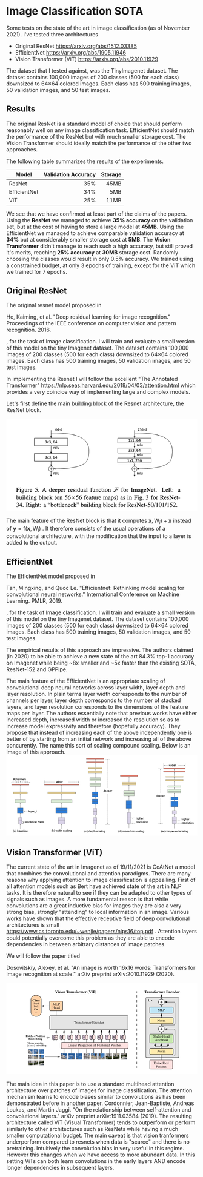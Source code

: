 # Image Classification SOTA
Some tests on the state of the art in image classification (as of November 2021). I've tested three architectures

- Original ResNet https://arxiv.org/abs/1512.03385
- EfficientNet https://arxiv.org/abs/1905.11946
- Vision Transformer (ViT) https://arxiv.org/abs/2010.11929

The dataset that I tested against, was the TinyImagenet dataset. The dataset contains 100,000 images of 200 classes (500 for each class) downsized to 64×64 colored images. Each class has 500 training images, 50 validation images, and 50 test images.

## Results
The original ResNet is a standard model of choice that should perform reasonably well on any image classification task. EfficientNet should match the performance of the ResNet but with much smaller storage cost. The Vision Transformer should ideally match the performance of the other two approaches.

The following table summarizes the results of the experiments. 

| Model        | Validation Accuracy           | Storage  |
| ------------- |-------------:| -----:|
| ResNet      | 35% | 45MB |
| EfficientNet      | 34%    |   5MB |
| ViT | 25%   |  11MB   |

We see that we have confirmed at least part of the claims of the papers. Using the **ResNet** we managed to achieve **35% accuracy** on the validation set, but at the cost of having to store a large model at **45MB**. Using the EfficientNet we managed to achieve comparable validation accuracy at **34%** but at considerably smaller storage cost at **5MB**. The **Vision Transformer** didn't manage to reach such a high accuracy, but still proved it's merits, reaching **25% accuracy** at **30MB** storage cost. Randomly choosing the classes would result in only 0.5% accuracy. We trained using a constrained budget, at only 3 epochs of training, except for the ViT which we trained for 7 epochs. 

## Original ResNet
The original resnet model proposed in 

He, Kaiming, et al. "Deep residual learning for image recognition." Proceedings of the IEEE conference on computer vision and pattern recognition. 2016.

, for the task of Image classification. I will train and evaluate a small version of this model on the tiny Imagenet dataset. The dataset contains 100,000 images of 200 classes (500 for each class) downsized to 64×64 colored images. Each class has 500 training images, 50 validation images, and 50 test images.

In implementing the Resnet I will follow the excellent "The Annotated Transformer" https://nlp.seas.harvard.edu/2018/04/03/attention.html which provides a very coincice way of implementing large and complex models.

Let's first define the main building block of the Resnet architecture, the ResNet block. 

![image info](resnet_block.png)

The main feature of the ResNet block is that it computes $\boldsymbol{x},{\mathrm{W}_i})+\boldsymbol{x}$ instead of $\boldsymbol{y} = \mathrm{f}(\boldsymbol{x},{\mathrm{W}_i})$
. It therefore consists of the usual operations of a convolutional architecture, with the modification that the input to a layer is added to the output.

## EfficientNet
The EfficientNet model proposed in

Tan, Mingxing, and Quoc Le. "Efficientnet: Rethinking model scaling for convolutional neural networks." International Conference on Machine Learning. PMLR, 2019.

, for the task of Image classification. I will train and evaluate a small version of this model on the tiny Imagenet dataset. The dataset contains 100,000 images of 200 classes (500 for each class) downsized to 64×64 colored images. Each class has 500 training images, 50 validation images, and 50 test images.

The empirical results of this approach are impressive. The authors claimed (in 2020) to be able to achieve a new state of the art 84.3% top-1 accuracy on Imagenet while being ~8x smaller and ~5x faster than the existing SOTA, ResNet-152 and GPPipe. 

The main feature of the EfficientNet is an appropriate scaling of convolutional deep neural networks across layer width, layer depth and layer resolution. In plain terms layer width corresponds to the number of channels per layer, layer depth corresponds to the number of stacked layers, and layer resolution corresponds to the dimensions of the feature maps per layer. The authors essentially note that previous works have either increased depth, increased width or increased the resolution so as to increase model expressivity and therefore (hopefully accuracy). They propose that instead of increasing each of the above independently one is better of by starting from an initial network and increasing all of the above concurently. The name this sort of scaling compound scaling. Below is an image of this approach.
![image info](EfficientNet.png)

## Vision Transformer (ViT)
The current state of the art in Imagenet as of 19/11/2021 is CoAtNet a model that combines the convolutional and attention paradigms. There are many reasons why applying attention to image classification is appealling. First of all attention models such as Bert have achieved state of the art in NLP tasks. It is therefore natural to see if they can be adapted to other types of signals such as images. A more fundamental reason is that while convolutions are a great inductive bias for images they are also a very strong bias, strongly "attending" to local information in an image. Various works have shown that the effective receptive field of deep convolutional architectures is small https://www.cs.toronto.edu/~wenjie/papers/nips16/top.pdf . Attention layers could potentially overcome this problem as they are able to encode dependencies in between arbitrary distances of image patches.

We will follow the paper titled

Dosovitskiy, Alexey, et al. "An image is worth 16x16 words: Transformers for image recognition at scale." arXiv preprint arXiv:2010.11929 (2020).

![image info](ViT.png)

The main idea in this paper is to use a standard multihead attention architecture over patches of images for image classification. The attention mechanism learns to encode biases similar to convolutions as has been demonstrated before in another paper. Cordonnier, Jean-Baptiste, Andreas Loukas, and Martin Jaggi. "On the relationship between self-attention and convolutional layers." arXiv preprint arXiv:1911.03584 (2019). The resulting architecture called ViT (Visual Transformer) tends to outperform or perform similarly to other architectures such as ResNets while having a much smaller computational budget. The main caveat is that vision tranformers underperform compared to resnets when data is "scarce" and there is no pretraining. Intuitively the convolution bias in very useful in this regime. However this changes when we have access to more abundant data. In this setting ViTs can both learn convolutions in the early layers AND encode longer dependencies in subsequent layers.



